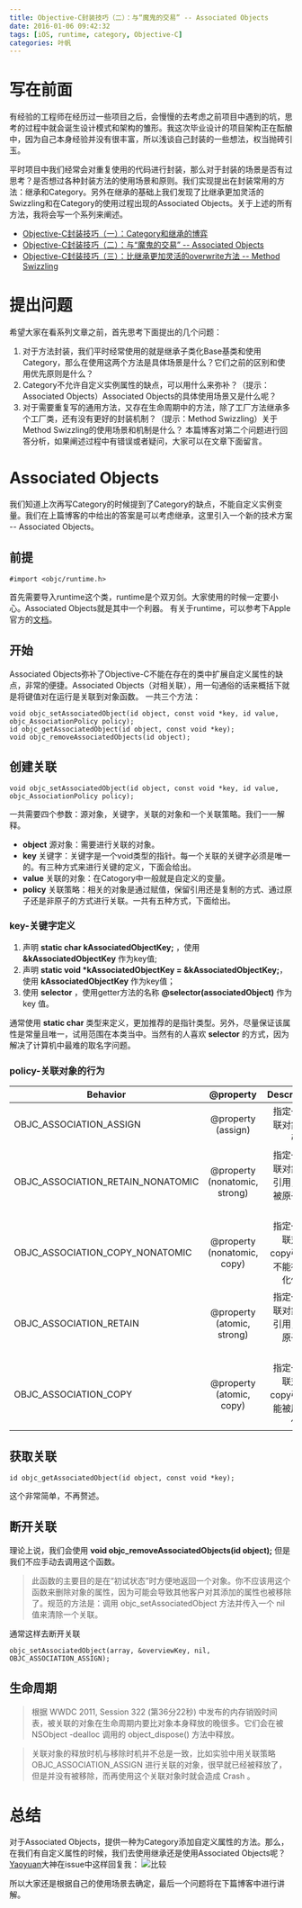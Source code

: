 ```yaml
---
title: Objective-C封装技巧（二）：与“魔鬼的交易” -- Associated Objects
date: 2016-01-06 09:42:32
tags: [iOS, runtime, category, Objective-C]
categories: 叶帆
---
```

# 写在前面
有经验的工程师在经历过一些项目之后，会慢慢的去考虑之前项目中遇到的坑，思考的过程中就会诞生设计模式和架构的雏形。我这次毕业设计的项目架构正在酝酿中，因为自己本身经验并没有很丰富，所以浅谈自己封装的一些想法，权当抛砖引玉。

平时项目中我们经常会对重复使用的代码进行封装，那么对于封装的场景是否有过思考？是否想过各种封装方法的使用场景和原则。我们实现提出在封装常用的方法：继承和Category。另外在继承的基础上我们发现了比继承更加灵活的Swizzling和在Category的使用过程出现的Associated Objects。关于上述的所有方法，我将会写一个系列来阐述。
- [Objective-C封装技巧（一）：Category和继承的博弈](http://blog.coryphaei.com/2016/01/05/Objective-C%E5%B0%81%E8%A3%85%E6%8A%80%E5%B7%A7%EF%BC%88%E4%B8%80%EF%BC%89%EF%BC%9ACategory%E5%92%8C%E7%BB%A7%E6%89%BF%E7%9A%84%E5%8D%9A%E5%BC%88/)
- [Objective-C封装技巧（二）：与“魔鬼的交易” -- Associated Objects](http://blog.coryphaei.com/2016/01/06/Objective-C%E5%B0%81%E8%A3%85%E6%8A%80%E5%B7%A7%EF%BC%88%E4%BA%8C%EF%BC%89%EF%BC%9A%E4%B8%8E%E2%80%9C%E9%AD%94%E9%AC%BC%E7%9A%84%E4%BA%A4%E6%98%93%E2%80%9D%20--%20Associated%20Objects/)
- [Objective-C封装技巧（三）：比继承更加灵活的overwrite方法 -- Method Swizzling](http://blog.coryphaei.com/2016/01/06/Objective-C%E5%B0%81%E8%A3%85%E6%8A%80%E5%B7%A7%EF%BC%88%E4%B8%89%EF%BC%89%EF%BC%9A%E6%AF%94%E7%BB%A7%E6%89%BF%E6%9B%B4%E5%8A%A0%E7%81%B5%E6%B4%BB%E7%9A%84overwrite%E6%96%B9%E6%B3%95%20--%20Method%20Swizzling/)

# 提出问题
希望大家在看系列文章之前，首先思考下面提出的几个问题：
1. 对于方法封装，我们平时经常使用的就是继承子类化Base基类和使用Category，那么在使用这两个方法是具体场景是什么？它们之前的区别和使用优先原则是什么？
2. Category不允许自定义实例属性的缺点，可以用什么来弥补？（提示：Associated Objects）Associated Objects的具体使用场景又是什么呢？
3. 对于需要重复写的通用方法，又存在生命周期中的方法，除了工厂方法继承多个工厂类，还有没有更好的封装机制？（提示：Method Swizzling）关于Method Swizzling的使用场景和机制是什么？
本篇博客对第二个问题进行回答分析，如果阐述过程中有错误或者疑问，大家可以在文章下面留言。

# Associated Objects
我们知道上次再写Category的时候提到了Category的缺点，不能自定义实例变量。我们在上篇博客的中给出的答案是可以考虑继承，这里引入一个新的技术方案 -- Associated Objects。

## 前提
```
#import <objc/runtime.h>
```
首先需要导入runtime这个类，runtime是个双刃剑。大家使用的时候一定要小心。Associated Objects就是其中一个利器。
有关于runtime，可以参考下Apple官方的[文档](https://developer.apple.com/library/ios/documentation/Cocoa/Reference/ObjCRuntimeRef/#//apple_ref/c/func/objc_setAssociatedObject)。

## 开始
Associated Objects弥补了Objective-C不能在存在的类中扩展自定义属性的缺点，非常的便捷。Associated Objects（对相关联），用一句通俗的话来概括下就是将键值对在运行是关联到对象函数。
一共三个方法：
```
void objc_setAssociatedObject(id object, const void *key, id value, objc_AssociationPolicy policy);
id objc_getAssociatedObject(id object, const void *key);
void objc_removeAssociatedObjects(id object);
```

## 创建关联
```
void objc_setAssociatedObject(id object, const void *key, id value, objc_AssociationPolicy policy);
```
一共需要四个参数：源对象，关键字，关联的对象和一个关联策略。我们一一解释。

- **object** 源对象：需要进行关联的对象。                                                                        
- **key** 关键字：关键字是一个void类型的指针。每一个关联的关键字必须是唯一的。有三种方式来进行关键的定义，下面会给出。      
- **value** 关联的对象：在Catogory中一般就是自定义的变量。                                                         
- **policy** 关联策略：相关的对象是通过赋值，保留引用还是复制的方式、通过原子还是非原子的方式进行关联。一共有五种方式，下面给出。

### key-关键字定义
1. 声明 **static char kAssociatedObjectKey;** ，使用 **&kAssociatedObjectKey** 作为key值;
2. 声明 **static void *kAssociatedObjectKey = &kAssociatedObjectKey;**，使用 **kAssociatedObjectKey** 作为key值；
3. 使用 **selector** ，使用getter方法的名称 **@selector(associatedObject)** 作为 key 值。

通常使用 **static char** 类型来定义，更加推荐的是指针类型。另外，尽量保证该属性是常量且唯一，试用范围在本类当中。当然有的人喜欢 **selector** 的方式，因为解决了计算机中最难的取名字问题。

### policy-关联对象的行为
| Behavior                           | @property                      | Description                             |
| ---------------------------------- |:------------------------------:| ---------------------------------------:|
| OBJC_ASSOCIATION_ASSIGN            | @property (assign)             | 指定一个关联对象的弱引用。                  |
| OBJC_ASSOCIATION_RETAIN_NONATOMIC  | @property (nonatomic, strong)  | 指定一个关联对象的强引用，不能被原子化使用。   |
| OBJC_ASSOCIATION_COPY_NONATOMIC    | @property (nonatomic, copy)    | 指定一个关联对象的copy引用，不能被原子化使用。 |
| OBJC_ASSOCIATION_RETAIN            | @property (atomic, strong)     | 指定一个关联对象的强引用，能被原子化使用。     |
| OBJC_ASSOCIATION_COPY              | @property (atomic, copy)       | 指定一个关联对象的copy引用，能被原子化使用。   |

## 获取关联
```
id objc_getAssociatedObject(id object, const void *key);
```
这个非常简单，不再赘述。

## 断开关联
理论上说，我们会使用 **void objc_removeAssociatedObjects(id object);** 但是我们不应手动去调用这个函数。
> 此函数的主要目的是在“初试状态”时方便地返回一个对象。你不应该用这个函数来删除对象的属性，因为可能会导致其他客户对其添加的属性也被移除了。规范的方法是：调用 objc_setAssociatedObject 方法并传入一个 nil 值来清除一个关联。

通常这样去断开关联
```
objc_setAssociatedObject(array, &overviewKey, nil, OBJC_ASSOCIATION_ASSIGN);  
```

## 生命周期
> 根据 WWDC 2011, Session 322 (第36分22秒) 中发布的内存销毁时间表，被关联的对象在生命周期内要比对象本身释放的晚很多。它们会在被 NSObject -dealloc 调用的 object_dispose() 方法中释放。

> 关联对象的释放时机与移除时机并不总是一致，比如实验中用关联策略 OBJC_ASSOCIATION_ASSIGN 进行关联的对象，很早就已经被释放了，但是并没有被移除，而再使用这个关联对象时就会造成 Crash 。

# 总结
对于Associated Objects，提供一种为Category添加自定义属性的方法。那么，在我们有自定义属性的时候，我们去使用继承还是使用Associated Objects呢？[Yaoyuan](https://github.com/ibireme)大神在issue中这样回复我：
![比较](http://7xkvt5.com1.z0.glb.clouddn.com/package%2FAssociatedObjects.png)

所以大家还是根据自己的使用场景去确定，最后一个问题将在下篇博客中进行讲解。
